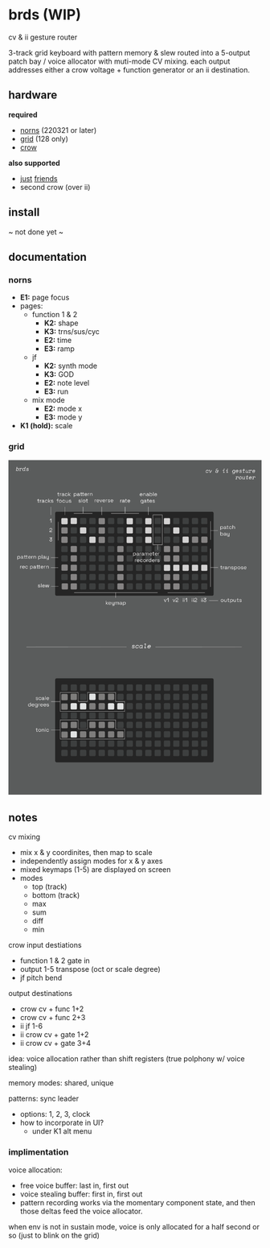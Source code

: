 # brds (WIP)

cv & ii gesture router

3-track grid keyboard with pattern memory & slew routed into a 5-output patch bay / voice allocator with muti-mode CV mixing. each output addresses either a crow voltage + function generator or an ii destination.

## hardware

**required**

- [norns](https://github.com/p3r7/awesome-monome-norns) (220321 or later)
- [grid](https://monome.org/docs/grid/) (128 only)
- [crow](https://monome.org/docs/crow/)

**also supported**

- [just](https://www.whimsicalraps.com/products/just-friends?variant=5586981781533) [friends](https://github.com/whimsicalraps/Just-Friends/blob/main/Just-Type.md)
- second crow (over ii)

## install

~ not done yet ~

## documentation

### norns

- **E1:** page focus
- pages:
  - function 1 & 2
     - **K2:** shape
    - **K3:** trns/sus/cyc
    - **E2:** time
    - **E3:** ramp
  - jf
    - **K2:** synth mode
    - **K3:** GOD
    - **E2:** note level
    - **E3:** run
  - mix mode
    - **E2:** mode x
    - **E3:** mode y
- **K1 (hold):** scale

### grid

![brds grid docs](doc/brds.png)

## notes

cv mixing 
- mix x & y coordinites, then map to scale
- independently assign modes for x & y axes
- mixed keymaps (1-5) are displayed on screen
- modes
  - top (track)
  - bottom (track)
  - max
  - sum
  - diff
  - min

crow input destiations
- function 1 & 2 gate in
- output 1-5 transpose (oct or scale degree)
- jf pitch bend

output destinations
- crow cv + func 1+2
- crow cv + func 2+3
- ii jf 1-6
- ii crow cv + gate 1+2
- ii crow cv + gate 3+4

idea: voice allocation rather than shift registers (true polphony w/ voice stealing)

memory modes: shared, unique

patterns: sync leader
- options: 1, 2, 3, clock
- how to incorporate in UI?
  - under K1 alt menu
  
### implimentation

voice allocation:
- free voice buffer: last in, first out
- voice stealing buffer: first in, first out
- pattern recording works via the momentary component state, and then those deltas feed the voice allocator.

when env is not in sustain mode, voice is only allocated for a half second or so (just to blink on the grid)
